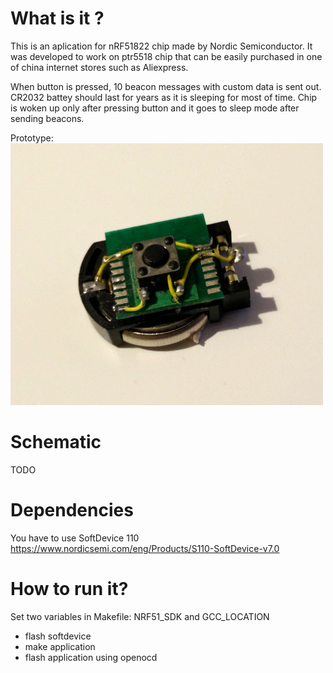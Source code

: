 # What is it ?

This is an aplication for nRF51822 chip made by Nordic Semiconductor. It was developed to work on ptr5518 chip that can be easily purchased in one of china internet stores such as Aliexpress.

When button is pressed, 10 beacon messages with custom data is sent out. CR2032 battey should last for years as it is sleeping for most of time. Chip is woken up only after pressing button and it goes to sleep mode after sending beacons.

Prototype:
![](button.jpg)

# Schematic 
TODO

# Dependencies
You have to use SoftDevice 110
https://www.nordicsemi.com/eng/Products/S110-SoftDevice-v7.0



# How to run it?

Set two variables in Makefile: NRF51_SDK and GCC_LOCATION 

- flash softdevice
- make application
- flash application using openocd

